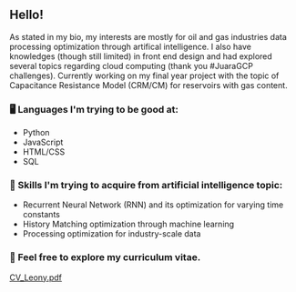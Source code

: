 ## Hello!

As stated in my bio, my interests are mostly for oil and gas industries data processing optimization through artifical intelligence. I also have knowledges (though still limited) in front end design and had explored several topics regarding cloud computing (thank you #JuaraGCP challenges). Currently working on my final year project with the topic of Capacitance Resistance Model (CRM/CM) for reservoirs with gas content.

### 🖥️ Languages I'm trying to be good at:
- Python
- JavaScript
- HTML/CSS
- SQL

### 🧠 Skills I'm trying to acquire from artificial intelligence topic:
- Recurrent Neural Network (RNN) and its optimization for varying time constants
- History Matching optimization through machine learning
- Processing optimization for industry-scale data

### 🤔 Feel free to explore my curriculum vitae.
[CV_Leony.pdf](https://github.com/leleony/leleony/blob/40c93c479315d3472513665aa49daab75f1c1896/CurriculumVitae_Leony.pdf)
